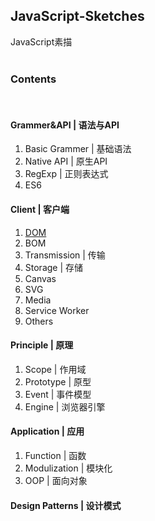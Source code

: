 ## JavaScript-Sketches
JavaScript素描
<br>
<br>

### Contents
<br>

#### Grammer&API | 语法与API
1. Basic Grammer | 基础语法
2. Native API | 原生API
3. RegExp | 正则表达式
4. ES6

#### Client | 客户端
1. [DOM]()
2. BOM
3. Transmission | 传输
4. Storage | 存储
5. Canvas
6. SVG
7. Media
8. Service Worker
9. Others

#### Principle | 原理
1. Scope | 作用域
2. Prototype | 原型
3. Event | 事件模型
4. Engine | 浏览器引擎

#### Application | 应用
1. Function | 函数
2. Modulization | 模块化
3. OOP | 面向对象

#### Design Patterns | 设计模式
